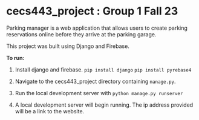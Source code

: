 # cecs443_project : Group 1 Fall 23

Parking manager is a web application that allows users to create parking reservations online before they arrive at the parking garage. 

This project was built using Django and Firebase. 

**To run:**

1. Install django and firebase. 
```pip install django```
```pip install pyrebase4```

2. Navigate to the cecs443_project directory containing `manage.py`.
3. Run the local development server with ```python manage.py runserver```
4. A local development server will begin running. The ip address provided will be a link to the website. 
